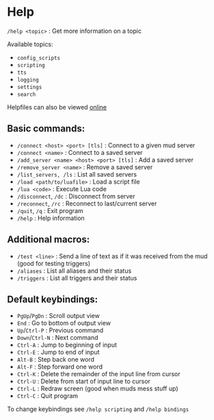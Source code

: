 # Help

`/help <topic>`               : Get more information on a topic

Available topics:

- `config_scripts`
- `scripting`
- `tts`
- `logging`
- `settings`
- `search`

Helpfiles can also be viewed [online](https://github.com/Blightmud/Blightmud/tree/master/resources/help)

## Basic commands:

- `/connect <host> <port> [tls]`                : Connect to a given mud server
- `/connect <name>`                             : Connect to a saved server
- `/add_server <name> <host> <port> [tls]`      : Add a saved server
- `/remove_server <name>`                       : Remove a saved server
- `/list_servers, /ls`                          : List all saved servers
- `/load <path/to/luafile>`                     : Load a script file
- `/lua <code>`                                 : Execute Lua code
- `/disconnect`, `/dc`                          : Disconnect from server
- `/reconnect`, `/rc`                           : Reconnect to last/current server
- `/quit`, `/q`                                 : Exit program
- `/help`                                       : Help information

## Additional macros:

- `/test <line>`    : Send a line of text as if it was received from the mud (good for testing triggers)
- `/aliases`        : List all aliases and their status
- `/triggers`       : List all triggers and their status

## Default keybindings:

- `PgUp`/`PgDn`      : Scroll output view
- `End`              : Go to bottom of output view
- `Up`/`Ctrl-P`      : Previous command
- `Down`/`Ctrl-N`    : Next command
- `Ctrl-A`           : Jump to beginning of input
- `Ctrl-E`           : Jump to end of input
- `Alt-B`            : Step back one word
- `Alt-F`            : Step forward one word
- `Ctrl-K`           : Delete the remainder of the input line from cursor
- `Ctrl-U`           : Delete from start of input line to cursor
- `Ctrl-L`           : Redraw screen (good when muds mess stuff up)
- `Ctrl-C`           : Quit program

To change keybindings see `/help scripting` and `/help bindings`
